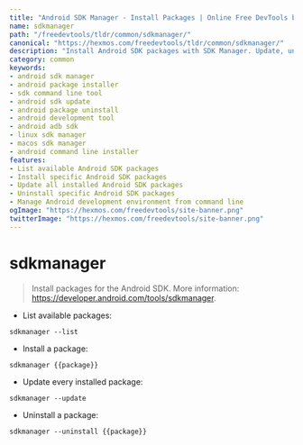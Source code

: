 ```yaml
---
title: "Android SDK Manager - Install Packages | Online Free DevTools by Hexmos"
name: sdkmanager
path: "/freedevtools/tldr/common/sdkmanager/"
canonical: "https://hexmos.com/freedevtools/tldr/common/sdkmanager/"
description: "Install Android SDK packages with SDK Manager. Update, uninstall, and manage Android development components effortlessly using command line. Free online tool, no registration required."
category: common
keywords:
- android sdk manager
- android package installer
- sdk command line tool
- android sdk update
- android package uninstall
- android development tool
- android adb sdk
- linux sdk manager
- macos sdk manager
- android command line installer
features:
- List available Android SDK packages
- Install specific Android SDK packages
- Update all installed Android SDK packages
- Uninstall specific Android SDK packages
- Manage Android development environment from command line
ogImage: "https://hexmos.com/freedevtools/site-banner.png"
twitterImage: "https://hexmos.com/freedevtools/site-banner.png"
---
```


# sdkmanager

> Install packages for the Android SDK.
> More information: <https://developer.android.com/tools/sdkmanager>.

- List available packages:

`sdkmanager --list`

- Install a package:

`sdkmanager {{package}}`

- Update every installed package:

`sdkmanager --update`

- Uninstall a package:

`sdkmanager --uninstall {{package}}`
